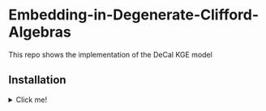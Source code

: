 # Embedding-in-Degenerate-Clifford-Algebras
This repo shows the implementation of the DeCal KGE model
## Installation
<details><summary> Click me! </summary>
First, make sure you have anaconda installed

### Installation from Source
``` bash
git clone https://github.com/Louis-Mozart/decal-embeddings
conda create -n dice python=3.10.13 --no-default-packages && conda activate dice && cd Embedding-in-Degenerate-Clifford-Algebras &&
pip3 install -e .
```
or
```bash
pip install dicee
```
## Download Knowledge Graphs
```bash
wget https://files.dice-research.org/datasets/dice-embeddings/KGs.zip --no-check-certificate && unzip KGs.zip
```
# How to use this repo?
First install all the necessary packages: pip install -r requirements.txt
# Example of how to run the scripts
### Run the LES algorithm: 
python run_Decal_LES.py --kg UMLS
### Run the GSDC algorithm:
python run_Decal_GSDC.py --kg UMLS
### Run the GSDC algorithm:
python run_Decal_GS.py --kg UMLS
### Run the DeCal with desired values of p,q,r:
python main.py --path_dataset_folder ../decal-embeddings/KGs/FB15k-237 --p 1 --q 1 --r 5
